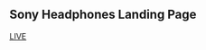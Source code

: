<h2>Sony Headphones Landing Page</h2>
<a href="https://sony-headphones-yr.vercel.app">LIVE</a>
<!-- <a href="https://rajat0063.github.io/OctanNet_Internship/">LIVE<a> -->
